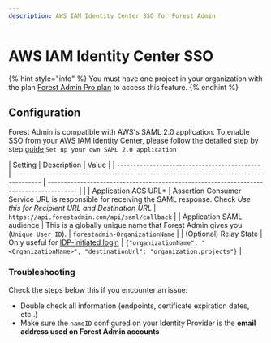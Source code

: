 ```yaml
---
description: AWS IAM Identity Center SSO for Forest Admin
---
```


# AWS IAM Identity Center SSO

{% hint style="info" %}
You must have one project in your organization with the plan [Forest Admin Pro plan](https://www.forestadmin.com/pricing) to access this feature.
{% endhint %}

## Configuration

Forest Admin is compatible with AWS's SAML 2.0 application. To enable SSO from your AWS IAM Identity Center, please follow the detailed step by step [guide](https://docs.aws.amazon.com/singlesignon/latest/userguide/set-up-single-sign-on-access-to-applications.html) `Set up your own SAML 2.0 application`

| Setting                                      | Description                                                                            | Value                                                                                   |
| -------------------------------------------- | -------------------------------------------------------------------------------------- | --------------------------------------------------------------------------------------- |                         |
| Application ACS URL\*                      | Assertion Consumer Service URL is responsible for receiving the SAML response. Check _Use this for Recipient URL and Destination URL_ | `https://api.forestadmin.com/api/saml/callback`                                         |
| Application SAML audience                       | This is a globally unique name that Forest Admin gives you (`Unique User ID`).         | `forestadmin-OrganizationName`                                                          |
| (Optional) Relay State                       | Only useful for [IDP-initiated login](../organization-settings.md#idp-initiated-login) | `{"organizationName": "<OrganizationName>", "destinationUrl": "organization.projects"}` |

### Troubleshooting

Check the steps below this if you encounter an issue:

- Double check all information (endpoints, certificate expiration dates, etc..)
- Make sure the `nameID` configured on your Identity Provider is the **email address used on Forest Admin accounts**

